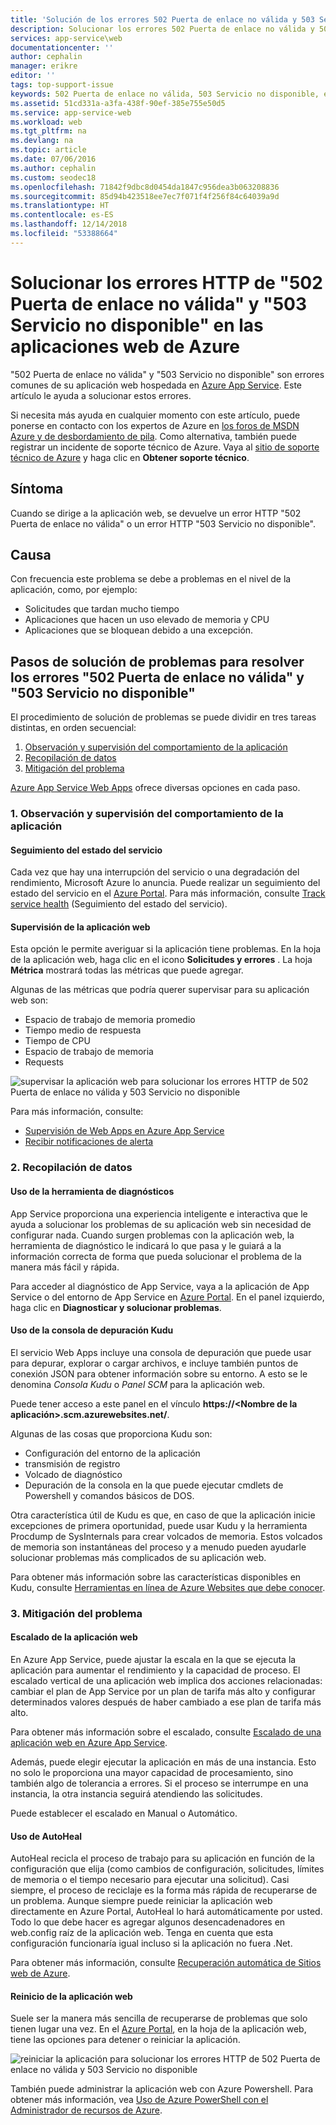 ```yaml
---
title: 'Solución de los errores 502 Puerta de enlace no válida y 503 Servicio no disponible: Azure App Service | Microsoft Docs'
description: Solucionar los errores 502 Puerta de enlace no válida y 503 Servicio no disponible en su aplicación web hospedada en Azure App Service.
services: app-service\web
documentationcenter: ''
author: cephalin
manager: erikre
editor: ''
tags: top-support-issue
keywords: 502 Puerta de enlace no válida, 503 Servicio no disponible, error 503, error 502
ms.assetid: 51cd331a-a3fa-438f-90ef-385e755e50d5
ms.service: app-service-web
ms.workload: web
ms.tgt_pltfrm: na
ms.devlang: na
ms.topic: article
ms.date: 07/06/2016
ms.author: cephalin
ms.custom: seodec18
ms.openlocfilehash: 71842f9dbc8d0454da1847c956dea3b063208836
ms.sourcegitcommit: 85d94b423518ee7ec7f071f4f256f84c64039a9d
ms.translationtype: HT
ms.contentlocale: es-ES
ms.lasthandoff: 12/14/2018
ms.locfileid: "53388664"
---
```

# <a name="troubleshoot-http-errors-of-502-bad-gateway-and-503-service-unavailable-in-your-azure-web-apps"></a>Solucionar los errores HTTP de "502 Puerta de enlace no válida" y "503 Servicio no disponible" en las aplicaciones web de Azure
"502 Puerta de enlace no válida" y "503 Servicio no disponible" son errores comunes de su aplicación web hospedada en [Azure App Service](https://go.microsoft.com/fwlink/?LinkId=529714). Este artículo le ayuda a solucionar estos errores.

Si necesita más ayuda en cualquier momento con este artículo, puede ponerse en contacto con los expertos de Azure en [los foros de MSDN Azure y de desbordamiento de pila](https://azure.microsoft.com/support/forums/). Como alternativa, también puede registrar un incidente de soporte técnico de Azure. Vaya al [sitio de soporte técnico de Azure](https://azure.microsoft.com/support/options/) y haga clic en **Obtener soporte técnico**.

## <a name="symptom"></a>Síntoma
Cuando se dirige a la aplicación web, se devuelve un error HTTP "502 Puerta de enlace no válida" o un error HTTP "503 Servicio no disponible".

## <a name="cause"></a>Causa
Con frecuencia este problema se debe a problemas en el nivel de la aplicación, como, por ejemplo:

* Solicitudes que tardan mucho tiempo
* Aplicaciones que hacen un uso elevado de memoria y CPU
* Aplicaciones que se bloquean debido a una excepción.

## <a name="troubleshooting-steps-to-solve-502-bad-gateway-and-503-service-unavailable-errors"></a>Pasos de solución de problemas para resolver los errores "502 Puerta de enlace no válida" y "503 Servicio no disponible"
El procedimiento de solución de problemas se puede dividir en tres tareas distintas, en orden secuencial:

1. [Observación y supervisión del comportamiento de la aplicación](#observe)
2. [Recopilación de datos](#collect)
3. [Mitigación del problema](#mitigate)

[Azure App Service Web Apps](app-service-web-overview.md) ofrece diversas opciones en cada paso.

<a name="observe" />

### <a name="1-observe-and-monitor-application-behavior"></a>1. Observación y supervisión del comportamiento de la aplicación
#### <a name="track-service-health"></a>Seguimiento del estado del servicio
Cada vez que hay una interrupción del servicio o una degradación del rendimiento, Microsoft Azure lo anuncia. Puede realizar un seguimiento del estado del servicio en el [Azure Portal](https://portal.azure.com/). Para más información, consulte [Track service health](../monitoring-and-diagnostics/insights-service-health.md) (Seguimiento del estado del servicio).

#### <a name="monitor-your-web-app"></a>Supervisión de la aplicación web
Esta opción le permite averiguar si la aplicación tiene problemas. En la hoja de la aplicación web, haga clic en el icono **Solicitudes y errores** . La hoja **Métrica** mostrará todas las métricas que puede agregar.

Algunas de las métricas que podría querer supervisar para su aplicación web son:

* Espacio de trabajo de memoria promedio
* Tiempo medio de respuesta
* Tiempo de CPU
* Espacio de trabajo de memoria
* Requests

![supervisar la aplicación web para solucionar los errores HTTP de 502 Puerta de enlace no válida y 503 Servicio no disponible](./media/app-service-web-troubleshoot-HTTP-502-503/1-monitor-metrics.png)

Para más información, consulte:

* [Supervisión de Web Apps en Azure App Service](web-sites-monitor.md)
* [Recibir notificaciones de alerta](../monitoring-and-diagnostics/insights-receive-alert-notifications.md)

<a name="collect" />

### <a name="2-collect-data"></a>2. Recopilación de datos
#### <a name="use-the-diagnostics-tool"></a>Uso de la herramienta de diagnósticos
App Service proporciona una experiencia inteligente e interactiva que le ayuda a solucionar los problemas de su aplicación web sin necesidad de configurar nada. Cuando surgen problemas con la aplicación web, la herramienta de diagnóstico le indicará lo que pasa y le guiará a la información correcta de forma que pueda solucionar el problema de la manera más fácil y rápida.

Para acceder al diagnóstico de App Service, vaya a la aplicación de App Service o del entorno de App Service en [Azure Portal](https://portal.azure.com). En el panel izquierdo, haga clic en **Diagnosticar y solucionar problemas**.

#### <a name="use-the-kudu-debug-console"></a>Uso de la consola de depuración Kudu
El servicio Web Apps incluye una consola de depuración que puede usar para depurar, explorar o cargar archivos, e incluye también puntos de conexión JSON para obtener información sobre su entorno. A esto se le denomina *Consola Kudu* o *Panel SCM* para la aplicación web.

Puede tener acceso a este panel en el vínculo **https://&lt;Nombre de la aplicación>.scm.azurewebsites.net/**.

Algunas de las cosas que proporciona Kudu son:

* Configuración del entorno de la aplicación
* transmisión de registro
* Volcado de diagnóstico
* Depuración de la consola en la que puede ejecutar cmdlets de Powershell y comandos básicos de DOS.

Otra característica útil de Kudu es que, en caso de que la aplicación inicie excepciones de primera oportunidad, puede usar Kudu y la herramienta Procdump de SysInternals para crear volcados de memoria. Estos volcados de memoria son instantáneas del proceso y a menudo pueden ayudarle solucionar problemas más complicados de su aplicación web.

Para obtener más información sobre las características disponibles en Kudu, consulte [Herramientas en línea de Azure Websites que debe conocer](https://azure.microsoft.com/blog/windows-azure-websites-online-tools-you-should-know-about/).

<a name="mitigate" />

### <a name="3-mitigate-the-issue"></a>3. Mitigación del problema
#### <a name="scale-the-web-app"></a>Escalado de la aplicación web
En Azure App Service, puede ajustar la escala en la que se ejecuta la aplicación para aumentar el rendimiento y la capacidad de proceso. El escalado vertical de una aplicación web implica dos acciones relacionadas: cambiar el plan de App Service por un plan de tarifa más alto y configurar determinados valores después de haber cambiado a ese plan de tarifa más alto.

Para obtener más información sobre el escalado, consulte [Escalado de una aplicación web en Azure App Service](web-sites-scale.md).

Además, puede elegir ejecutar la aplicación en más de una instancia. Esto no solo le proporciona una mayor capacidad de procesamiento, sino también algo de tolerancia a errores. Si el proceso se interrumpe en una instancia, la otra instancia seguirá atendiendo las solicitudes.

Puede establecer el escalado en Manual o Automático.

#### <a name="use-autoheal"></a>Uso de AutoHeal
AutoHeal recicla el proceso de trabajo para su aplicación en función de la configuración que elija (como cambios de configuración, solicitudes, límites de memoria o el tiempo necesario para ejecutar una solicitud). Casi siempre, el proceso de reciclaje es la forma más rápida de recuperarse de un problema. Aunque siempre puede reiniciar la aplicación web directamente en Azure Portal, AutoHeal lo hará automáticamente por usted. Todo lo que debe hacer es agregar algunos desencadenadores en web.config raíz de la aplicación web. Tenga en cuenta que esta configuración funcionaría igual incluso si la aplicación no fuera .Net.

Para obtener más información, consulte [Recuperación automática de Sitios web de Azure](https://azure.microsoft.com/blog/auto-healing-windows-azure-web-sites/).

#### <a name="restart-the-web-app"></a>Reinicio de la aplicación web
Suele ser la manera más sencilla de recuperarse de problemas que solo tienen lugar una vez. En el [Azure Portal](https://portal.azure.com/), en la hoja de la aplicación web, tiene las opciones para detener o reiniciar la aplicación.

 ![reiniciar la aplicación para solucionar los errores HTTP de 502 Puerta de enlace no válida y 503 Servicio no disponible](./media/app-service-web-troubleshoot-HTTP-502-503/2-restart.png)

También puede administrar la aplicación web con Azure Powershell. Para obtener más información, vea [Uso de Azure PowerShell con el Administrador de recursos de Azure](../powershell-azure-resource-manager.md).

